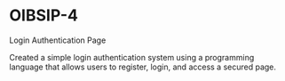 # OIBSIP-4
Login Authentication Page

Created a simple login authentication system using a programming language that allows users to register, login, and access a secured page.

